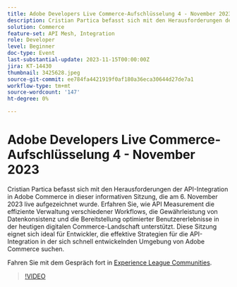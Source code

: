 ```yaml
---
title: Adobe Developers Live Commerce-Aufschlüsselung 4 - November 2023
description: Cristian Partica befasst sich mit den Herausforderungen der API-Integration in Adobe Commerce in dieser informativen Sitzung, die am 6. November 2023 live aufgezeichnet wurde. Erfahren Sie, wie API Measurement die effiziente Verwaltung verschiedener Workflows, die Gewährleistung von Datenkonsistenz und die Bereitstellung optimierter Benutzererlebnisse in der heutigen digitalen Commerce-Landschaft unterstützt. Diese Sitzung eignet sich ideal für Entwickler, die effektive Strategien für die API-Integration in der sich schnell entwickelnden Umgebung von Adobe Commerce suchen.
solution: Commerce
feature-set: API Mesh, Integration
role: Developer
level: Beginner
doc-type: Event
last-substantial-update: 2023-11-15T00:00:00Z
jira: KT-14430
thumbnail: 3425628.jpeg
source-git-commit: ee784fa4421919f0af180a36eca30644d27de7a1
workflow-type: tm+mt
source-wordcount: '147'
ht-degree: 0%

---
```



# Adobe Developers Live Commerce-Aufschlüsselung 4 - November 2023

Cristian Partica befasst sich mit den Herausforderungen der API-Integration in Adobe Commerce in dieser informativen Sitzung, die am 6. November 2023 live aufgezeichnet wurde. Erfahren Sie, wie API Measurement die effiziente Verwaltung verschiedener Workflows, die Gewährleistung von Datenkonsistenz und die Bereitstellung optimierter Benutzererlebnisse in der heutigen digitalen Commerce-Landschaft unterstützt. Diese Sitzung eignet sich ideal für Entwickler, die effektive Strategien für die API-Integration in der sich schnell entwickelnden Umgebung von Adobe Commerce suchen.

Fahren Sie mit dem Gespräch fort in [Experience League Communities](https://adobe.ly/3ttN8tz).

>[!VIDEO](https://video.tv.adobe.com/v/3425628/?learn=on)

